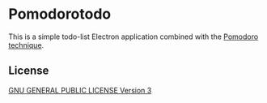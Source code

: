 # Pomodorotodo

This is a simple todo-list Electron application combined with the [Pomodoro technique](https://cirillocompany.de/pages/pomodoro-technique).

## License

[GNU GENERAL PUBLIC LICENSE Version 3](LICENSE.md)
